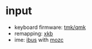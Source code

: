 # input

- keyboard firmware: [tmk/qmk](/pkgs/tools/misc/qmk.md)
- remapping: [xkb](/pkgs/servers/x11/xorg.md#xkb)
- ime: [ibus](/pkgs/tools/inputmethods/ibus.md) with
  [mozc](/pkgs/tools/inputmethods/ibus-engines/ibus-mozc.md)

